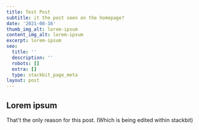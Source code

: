 ```yaml
---
title: Test Post
subtitle: it the post seen on the homepage?
date: '2021-08-16'
thumb_img_alt: lorem-ipsum
content_img_alt: lorem-ipsum
excerpt: lorem-ipsum
seo:
  title: ''
  description: ''
  robots: []
  extra: []
  type: stackbit_page_meta
layout: post
---
```

## Lorem ipsum

That't the only reason for this post. (Which is being edited within stackbit)
